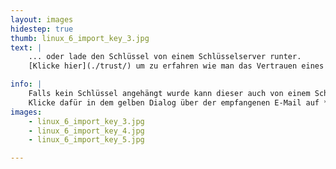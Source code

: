 ```yaml
---
layout: images
hidestep: true
thumb: linux_6_import_key_3.jpg
text: |
    ... oder lade den Schlüssel von einem Schlüsselserver runter.  
    [Klicke hier](./trust/) um zu erfahren wie man das Vertrauen eines empfangenen Schlüssels festlegt.

info: |
    Falls kein Schlüssel angehängt wurde kann dieser auch von einem Schlüsselserver geladen werden.  
    Klicke dafür in dem gelben Dialog über der empfangenen E-Mail auf **Details** und auf **Schlüssel importieren**. Der Vorgegebene Schlüsselserver kann in den meisten Fällen beibehalten werden.
images:
    - linux_6_import_key_3.jpg
    - linux_6_import_key_4.jpg
    - linux_6_import_key_5.jpg

---
```

